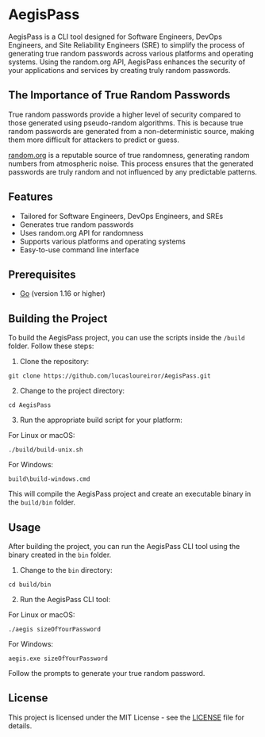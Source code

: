 # AegisPass

AegisPass is a CLI tool designed for Software Engineers, DevOps Engineers, and Site Reliability Engineers (SRE) to simplify the process of generating true random passwords across various platforms and operating systems. Using the random.org API, AegisPass enhances the security of your applications and services by creating truly random passwords.

## The Importance of True Random Passwords

True random passwords provide a higher level of security compared to those generated using pseudo-random algorithms. This is because true random passwords are generated from a non-deterministic source, making them more difficult for attackers to predict or guess.

[random.org](https://www.random.org/) is a reputable source of true randomness, generating random numbers from atmospheric noise. This process ensures that the generated passwords are truly random and not influenced by any predictable patterns.

## Features

- Tailored for Software Engineers, DevOps Engineers, and SREs
- Generates true random passwords
- Uses random.org API for randomness
- Supports various platforms and operating systems
- Easy-to-use command line interface

## Prerequisites

- [Go](https://golang.org/doc/install) (version 1.16 or higher)

## Building the Project

To build the AegisPass project, you can use the scripts inside the `/build` folder. Follow these steps:

1. Clone the repository:

```
git clone https://github.com/lucasloureiror/AegisPass.git
```

2. Change to the project directory:

```
cd AegisPass
```

3. Run the appropriate build script for your platform:

For Linux or macOS:

```
./build/build-unix.sh
```

For Windows:

```
build\build-windows.cmd
```

This will compile the AegisPass project and create an executable binary in the `build/bin` folder.

## Usage

After building the project, you can run the AegisPass CLI tool using the binary created in the `bin` folder.

1. Change to the `bin` directory:

```
cd build/bin
```

2. Run the AegisPass CLI tool:

For Linux or macOS:

```
./aegis sizeOfYourPassword
```

For Windows:

```
aegis.exe sizeOfYourPassword
```

Follow the prompts to generate your true random password.

## License

This project is licensed under the MIT License - see the [LICENSE](LICENSE) file for details.
